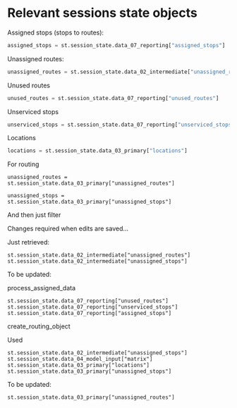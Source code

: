# Relevant sessions state objects

Assigned stops (stops to routes):

```python
assigned_stops = st.session_state.data_07_reporting["assigned_stops"]
```

Unassigned routes:

```python
unassigned_routes = st.session_state.data_02_intermediate["unassigned_routes"]
```

Unused routes

```python
unused_routes = st.session_state.data_07_reporting["unused_routes"]
```

Unserviced stops

```python
unserviced_stops = st.session_state.data_07_reporting["unserviced_stops"]
```

Locations

```python
locations = st.session_state.data_03_primary["locations"]
```

For routing

```
unassigned_routes = st.session_state.data_03_primary["unassigned_routes"]
```

```
unassigned_stops = st.session_state.data_03_primary["unassigned_stops"]
```

And then just filter

Changes required when edits are saved...

Just retrieved:

```
st.session_state.data_02_intermediate["unassigned_routes"]
st.session_state.data_02_intermediate["unassigned_stops"]
```

To be updated:

process_assigned_data

```
st.session_state.data_07_reporting["unused_routes"]
st.session_state.data_07_reporting["unserviced_stops"]
st.session_state.data_07_reporting["assigned_stops"]
```

create_routing_object

Used

```
st.session_state.data_02_intermediate["unassigned_stops"]
st.session_state.data_04_model_input["matrix"]
st.session_state.data_03_primary["locations"]
st.session_state.data_03_primary["unassigned_stops"]
```

To be updated:

```
st.session_state.data_03_primary["unassigned_routes"]
```
